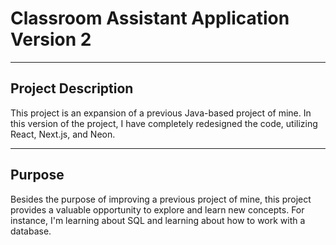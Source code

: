 # Classroom Assistant Application Version 2

---

## Project Description

This project is an expansion of a previous Java-based project of mine. In this version of the project, I have completely redesigned the code, utilizing React, Next.js, and Neon.

---

## Purpose

Besides the purpose of improving a previous project of mine, this project provides a valuable opportunity to explore and learn new concepts. For instance, I'm learning about SQL and learning about how to work with a database.
